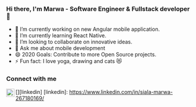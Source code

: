 ### Hi there, I'm Marwa - Software Engineer & Fullstack developer 👋


- 🔭 I’m currently working on new Angular mobile application.
- 🌱 I’m currently learning React Native.
- 👯 I’m looking to collaborate on innovative ideas.
- 💬 Ask me about mobile development 
- 😄 2020 Goals: Contribute to more Open Source projects.
- ⚡ Fun fact: I love yoga, drawing and cats 😻

### Connect with me

[<img align="left" href="" width="22px" src="https://cdn.jsdelivr.net/npm/simple-icons@v3/icons/linkedin.svg" />][linkedin]
[linkedin]: https://www.linkedin.com/in/siala-marwa-267180169/
